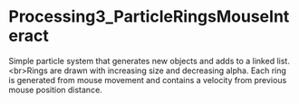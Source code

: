 # Processing3_ParticleRingsMouseInteract
Simple particle system that generates new objects and adds to a linked list.&lt;br>Rings are drawn with increasing size and decreasing alpha. Each ring is generated from mouse movement and contains a velocity from previous mouse position distance.
